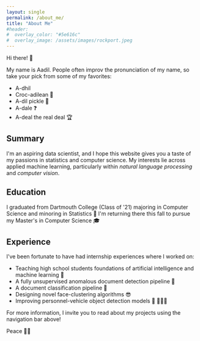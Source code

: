 ```yaml
---
layout: single
permalink: /about_me/
title: "About Me"
#header:
#  overlay_color: "#5e616c"
#  overlay_image: /assets/images/rockport.jpeg
---
```


Hi there! 👋

My name is Aadil. People often improv the pronunciation of my name, so take your pick from some of my favorites:

- A-dhil 
- Croc-adilean 🐊
- A-dil pickle 🥒
- A-dale ❓
- A-deal the real deal 🏆

## Summary

I'm an aspiring data scientist, and I hope this website gives you a taste of my passions in statistics and computer science. My interests lie across applied machine learning, particularly within _natural language processing_ and _computer vision_.

## Education

I graduated from Dartmouth College (Class of '21) majoring in Computer Science and minoring in Statistics 🌲 I'm returning there this fall to pursue my Master's in Computer Science 🎓

## Experience

I've been fortunate to have had internship experiences where I worked on:

- Teaching high school students foundations of artificial intelligence and machine learning 🤖
- A fully unsupervised anomalous document detection pipeline 🎯
- A document classification pipeline 📄
- Designing novel face-clustering algorithms 😎
- Improving personnel-vehicle object detection models 🚗 🚶🏽‍♂️

For more information, I invite you to read about my projects using the navigation bar above! 

Peace ✌🏽